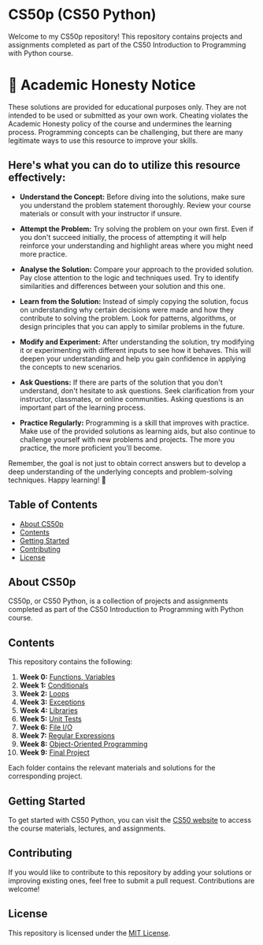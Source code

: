# CS50p (CS50 Python)

Welcome to my CS50p repository! This repository contains projects and assignments completed as part of the CS50 Introduction to Programming with Python course.

# 🚫 Academic Honesty Notice

These solutions are provided for educational purposes only. They are not intended to be used or submitted as your own work. Cheating violates the Academic Honesty policy of the course and undermines the learning process. Programming concepts can be challenging, but there are many legitimate ways to use this resource to improve your skills.

## Here's what you can do to utilize this resource effectively:

- **Understand the Concept:** Before diving into the solutions, make sure you understand the problem statement thoroughly. Review your course materials or consult with your instructor if unsure.

- **Attempt the Problem:** Try solving the problem on your own first. Even if you don't succeed initially, the process of attempting it will help reinforce your understanding and highlight areas where you might need more practice.

- **Analyse the Solution:** Compare your approach to the provided solution. Pay close attention to the logic and techniques used. Try to identify similarities and differences between your solution and this one.

- **Learn from the Solution:** Instead of simply copying the solution, focus on understanding why certain decisions were made and how they contribute to solving the problem. Look for patterns, algorithms, or design principles that you can apply to similar problems in the future.

- **Modify and Experiment:** After understanding the solution, try modifying it or experimenting with different inputs to see how it behaves. This will deepen your understanding and help you gain confidence in applying the concepts to new scenarios.

- **Ask Questions:** If there are parts of the solution that you don't understand, don't hesitate to ask questions. Seek clarification from your instructor, classmates, or online communities. Asking questions is an important part of the learning process.

- **Practice Regularly:** Programming is a skill that improves with practice. Make use of the provided solutions as learning aids, but also continue to challenge yourself with new problems and projects. The more you practice, the more proficient you'll become.

Remember, the goal is not just to obtain correct answers but to develop a deep understanding of the underlying concepts and problem-solving techniques. Happy learning! 🚀

## Table of Contents

- [About CS50p](#about-cs50p)
- [Contents](#contents)
- [Getting Started](#getting-started)
- [Contributing](#contributing)
- [License](#license)

## About CS50p

CS50p, or CS50 Python, is a collection of projects and assignments completed as part of the CS50 Introduction to Programming with Python course.

## Contents

This repository contains the following:

1. **Week 0:** [Functions, Variables](pset_0)
2. **Week 1:** [Conditionals](pset_1)
3. **Week 2:** [Loops](pset_2)
4. **Week 3:** [Exceptions](pset_3)
5. **Week 4:** [Libraries](pset_4)
6. **Week 5:** [Unit Tests](pset_5)
7. **Week 6:** [File I/O](pset_6)
8. **Week 7:** [Regular Expressions](pset_7)
9. **Week 8:** [Object-Oriented Programming](pset_8)
10. **Week 9:** [Final Project](final_project)

Each folder contains the relevant materials and solutions for the corresponding project.

## Getting Started

To get started with CS50 Python, you can visit the [CS50 website](https://cs50.harvard.edu/) to access the course materials, lectures, and assignments.

## Contributing

If you would like to contribute to this repository by adding your solutions or improving existing ones, feel free to submit a pull request. Contributions are welcome!

## License

This repository is licensed under the [MIT License](LICENSE).
